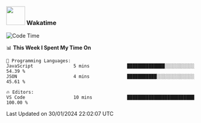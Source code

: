 ### <img src="https://media.giphy.com/media/VgCDAzcKvsR6OM0uWg/giphy.gif" width="50"> Wakatime

  <!--START_SECTION:waka-->
![Code Time](http://img.shields.io/badge/Code%20Time-1%2C453%20hrs%2051%20mins-blue)

📊 **This Week I Spent My Time On** 

```text
💬 Programming Languages: 
JavaScript               5 mins              ██████████████░░░░░░░░░░░   54.39 % 
JSON                     4 mins              ███████████░░░░░░░░░░░░░░   45.61 % 

🔥 Editors: 
VS Code                  10 mins             █████████████████████████   100.00 % 
```


 Last Updated on 30/01/2024 22:02:07 UTC
<!--END_SECTION:waka-->
